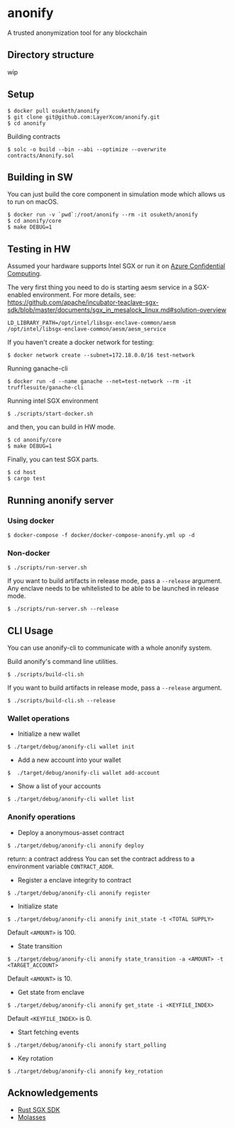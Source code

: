 # anonify
A trusted anonymization tool for any blockchain

## Directory structure
wip

## Setup
```
$ docker pull osuketh/anonify
$ git clone git@github.com:LayerXcom/anonify.git
$ cd anonify
```

Building contracts
```
$ solc -o build --bin --abi --optimize --overwrite contracts/Anonify.sol
```

## Building in SW
You can just build the core component in simulation mode which allows us to run on macOS.

```
$ docker run -v `pwd`:/root/anonify --rm -it osuketh/anonify
$ cd anonify/core
$ make DEBUG=1
```

## Testing in HW
Assumed your hardware supports Intel SGX or run it on [Azure Confidential Computing](https://azure.microsoft.com/ja-jp/solutions/confidential-compute/).

The very first thing you need to do is starting aesm service in a SGX-enabled environment. For more details, see: https://github.com/apache/incubator-teaclave-sgx-sdk/blob/master/documents/sgx_in_mesalock_linux.md#solution-overview
```
LD_LIBRARY_PATH=/opt/intel/libsgx-enclave-common/aesm /opt/intel/libsgx-enclave-common/aesm/aesm_service
```

If you haven't create a docker network for testing:
```
$ docker network create --subnet=172.18.0.0/16 test-network
```

Running ganache-cli
```
$ docker run -d --name ganache --net=test-network --rm -it trufflesuite/ganache-cli
```

Running intel SGX environment
```
$ ./scripts/start-docker.sh
```

and then, you can build in HW mode.
```
$ cd anonify/core
$ make DEBUG=1
```

Finally, you can test SGX parts.
```
$ cd host
$ cargo test
```

## Running anonify server

### Using docker
```
$ docker-compose -f docker/docker-compose-anonify.yml up -d
```

### Non-docker
```
$ ./scripts/run-server.sh
```

If you want to build artifacts in release mode, pass a `--release` argument. Any enclave needs to be whitelisted to be able to be launched in release mode.
```
$ ./scripts/run-server.sh --release
```

## CLI Usage
You can use anonify-cli to communicate with a whole anonify system.

Build anonify's command line utilities.
```
$ ./scripts/build-cli.sh
```

If you want to build artifacts in release mode, pass a `--release` argument.
```
$ ./scripts/build-cli.sh --release
```

### Wallet operations

- Initialize a new wallet
```
$ ./target/debug/anonify-cli wallet init
```

- Add a new account into your wallet
```
$  ./target/debug/anonify-cli wallet add-account
```

- Show a list of your accounts
```
$ ./target/debug/anonify-cli wallet list
```

### Anonify operations

- Deploy a anonymous-asset contract
```
$ ./target/debug/anonify-cli anonify deploy
```
return: a contract address
You can set the contract address to a environment variable `CONTRACT_ADDR`.

- Register a enclave integrity to contract
```
$ ./target/debug/anonify-cli anonify register
```

- Initialize state
```
$ ./target/debug/anonify-cli anonify init_state -t <TOTAL SUPPLY>
```
Default `<AMOUNT>` is 100.

- State transition
```
$ ./target/debug/anonify-cli anonify state_transition -a <AMOUNT> -t <TARGET_ACCOUNT>
```
Default `<AMOUNT>` is 10.

- Get state from enclave
```
$ ./target/debug/anonify-cli anonify get_state -i <KEYFILE_INDEX>
```
Default `<KEYFILE_INDEX>` is 0.

- Start fetching events
```
$ ./target/debug/anonify-cli anonify start_polling
```

- Key rotation
```
$ ./target/debug/anonify-cli anonify key_rotation
```

## Acknowledgements

- [Rust SGX SDK](https://github.com/apache/incubator-teaclave-sgx-sdk)
- [Molasses](https://github.com/trailofbits/molasses)
